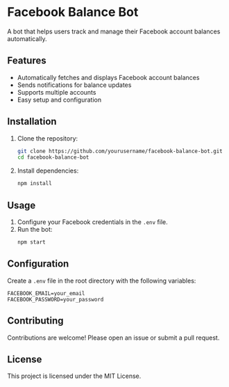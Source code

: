# Facebook Balance Bot

A bot that helps users track and manage their Facebook account balances automatically.

## Features

- Automatically fetches and displays Facebook account balances
- Sends notifications for balance updates
- Supports multiple accounts
- Easy setup and configuration

## Installation

1. Clone the repository:
    ```bash
    git clone https://github.com/yourusername/facebook-balance-bot.git
    cd facebook-balance-bot
    ```
2. Install dependencies:
    ```bash
    npm install
    ```

## Usage

1. Configure your Facebook credentials in the `.env` file.
2. Run the bot:
    ```bash
    npm start
    ```

## Configuration

Create a `.env` file in the root directory with the following variables:

```
FACEBOOK_EMAIL=your_email
FACEBOOK_PASSWORD=your_password
```

## Contributing

Contributions are welcome! Please open an issue or submit a pull request.

## License

This project is licensed under the MIT License.